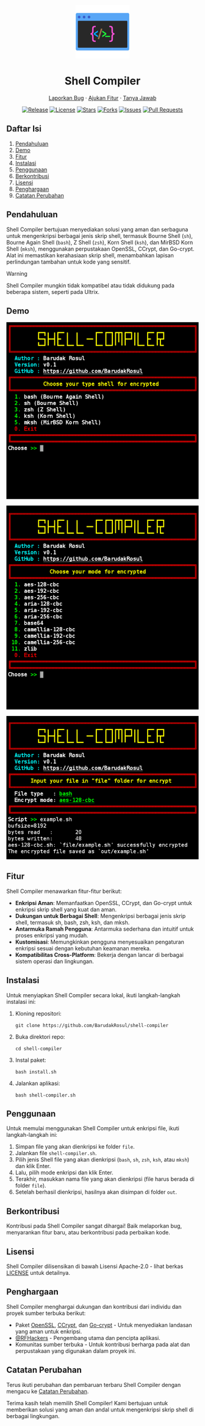 <div align="center">
  <img src="https://raw.githubusercontent.com/BarudakRosul/shell-compiler/master/images/logo.svg" alt="Shell Compiler Logo" width="140"/>
  <h1>Shell Compiler</h1>
  <p><a href="https://github.com/BarudakRosul/shell-compiler/issues/new?assignees=&labels=bug&projects=&template=bug_report.yml">Laporkan Bug</a> · <a href="https://github.com/BarudakRosul/shell-compiler/issues/new?assignees=&labels=enhancement&projects=&template=feature_request.yml">Ajukan Fitur</a> · <a href="https://github.com/BarudakRosul/shell-compiler/discussions/new?category=q-a">Tanya Jawab</a></p>
  <p>
    <a href="https://github.com/BarudakRosul/shell-compiler/releases"><img src="https://img.shields.io/github/v/tag/BarudakRosul/shell-compiler?label=release" alt="Release"/></a>
    <a href="/LICENSE"><img src="https://img.shields.io/github/license/BarudakRosul/shell-compiler" alt="License"/></a>
    <a href="https://github.com/BarudakRosul/shell-compiler/stargazers"><img src="https://img.shields.io/github/stars/BarudakRosul/shell-compiler" alt="Stars"/></a>
    <a href="https://github.com/BarudakRosul/shell-compiler/network/members"><img src="https://img.shields.io/github/forks/BarudakRosul/shell-compiler" alt="Forks"/></a>
    <a href="https://github.com/BarudakRosul/shell-compiler/issues"><img src="https://img.shields.io/github/issues/BarudakRosul/shell-compiler" alt="Issues"/></a>
    <a href="https://github.com/BarudakRosul/shell-compiler/pulls"><img src="https://img.shields.io/github/issues-pr/BarudakRosul/shell-compiler" alt="Pull Requests"/></a>
  </p>
</div>

## Daftar Isi

1. [Pendahuluan](#pendahuluan)
2. [Demo](#demo)
3. [Fitur](#fitur)
4. [Instalasi](#instalasi)
5. [Penggunaan](#penggunaan)
6. [Berkontribusi](#berkontribusi)
7. [Lisensi](#lisensi)
8. [Penghargaan](#penghargaan)
9. [Catatan Perubahan](#catatan-perubahan)

## Pendahuluan

Shell Compiler bertujuan menyediakan solusi yang aman dan serbaguna untuk mengenkripsi berbagai jenis skrip shell, termasuk Bourne Shell (`sh`), Bourne Again Shell (`bash`), Z Shell (`zsh`), Korn Shell (`ksh`), dan MirBSD Korn Shell (`mksh`), menggunakan perpustakaan OpenSSL, CCrypt, dan Go-crypt. Alat ini memastikan kerahasiaan skrip shell, menambahkan lapisan perlindungan tambahan untuk kode yang sensitif.

> [!WARNING]
> Shell Compiler mungkin tidak kompatibel atau tidak didukung pada beberapa sistem, seperti pada Ultrix.

## Demo

![Screenshot 1](https://raw.githubusercontent.com/BarudakRosul/shell-compiler/master/images/screenshot_1.png)

![Screenshot 2](https://raw.githubusercontent.com/BarudakRosul/shell-compiler/master/images/screenshot_2.png)

![Screenshot 3](https://raw.githubusercontent.com/BarudakRosul/shell-compiler/master/images/screenshot_3.png)

## Fitur

Shell Compiler menawarkan fitur-fitur berikut:

- **Enkripsi Aman**: Memanfaatkan OpenSSL, CCrypt, dan Go-crypt untuk enkripsi skrip shell yang kuat dan aman.
- **Dukungan untuk Berbagai Shell**: Mengenkripsi berbagai jenis skrip shell, termasuk sh, bash, zsh, ksh, dan mksh.
- **Antarmuka Ramah Pengguna**: Antarmuka sederhana dan intuitif untuk proses enkripsi yang mudah.
- **Kustomisasi**: Memungkinkan pengguna menyesuaikan pengaturan enkripsi sesuai dengan kebutuhan keamanan mereka.
- **Kompatibilitas Cross-Platform**: Bekerja dengan lancar di berbagai sistem operasi dan lingkungan.

## Instalasi

Untuk menyiapkan Shell Compiler secara lokal, ikuti langkah-langkah instalasi ini:

1. Kloning repositori:

   ```shell
   git clone https://github.com/BarudakRosul/shell-compiler
   ```

2. Buka direktori repo:

   ```shell
   cd shell-compiler
   ```

3. Instal paket:

   ```shell
   bash install.sh
   ```

4. Jalankan aplikasi:

   ```shell
   bash shell-compiler.sh
   ```

## Penggunaan

Untuk memulai menggunakan Shell Compiler untuk enkripsi file, ikuti langkah-langkah ini:

1. Simpan file yang akan dienkripsi ke folder `file`.
2. Jalankan file `shell-compiler.sh`.
3. Pilih jenis Shell file yang akan dienkripsi (`bash`, `sh`, `zsh`, `ksh`, atau `mksh`) dan klik Enter.
4. Lalu, pilih mode enkripsi dan klik Enter.
5. Terakhir, masukkan nama file yang akan dienkripsi (file harus berada di folder `file`).
6. Setelah berhasil dienkripsi, hasilnya akan disimpan di folder `out`.

## Berkontribusi

Kontribusi pada Shell Compiler sangat dihargai! Baik melaporkan bug, menyarankan fitur baru, atau berkontribusi pada perbaikan kode.

## Lisensi

Shell Compiler dilisensikan di bawah Lisensi Apache-2.0 - lihat berkas [LICENSE](/LICENSE) untuk detailnya.

## Penghargaan

Shell Compiler menghargai dukungan dan kontribusi dari individu dan proyek sumber terbuka berikut:

- Paket [OpenSSL](https://www.openssl.org), [CCrypt](https://ccrypt.sourceforge.net), dan [Go-crypt](https://github.com/BarudakRosul/go-crypt) - Untuk menyediakan landasan yang aman untuk enkripsi.
- [@RFHackers](https://github.com/RFHackers) - Pengembang utama dan pencipta aplikasi.
- Komunitas sumber terbuka - Untuk kontribusi berharga pada alat dan perpustakaan yang digunakan dalam proyek ini.

## Catatan Perubahan

Terus ikuti perubahan dan pembaruan terbaru Shell Compiler dengan mengacu ke [Catatan Perubahan](https://github.com/BarudakRosul/shell-compiler/releases).

Terima kasih telah memilih Shell Compiler! Kami bertujuan untuk memberikan solusi yang aman dan andal untuk mengenkripsi skrip shell di berbagai lingkungan.
